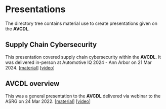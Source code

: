 # Presentations

The directory tree contains material use to create presentations given on the **AVCDL**.

## Supply Chain Cybersecurity

This presentation covered supply chain cybersecurity within the **AVCDL**. It was delivered in-person at Automotive IQ 2024 - Ann Arbor on 21 Mar 2024. [[material](./supply%20chain%20cybersecurity)] [[video](https://youtu.be/Hs1P17TSCg8)]

## AVCDL overview

This was a general presentation to the **AVCDL** delivered via webinar to the ASRG on 24 Mar 2022. [[material](./AVCDL%20overview)] [[video](https://www.youtube.com/watch?v=yZSB31yHTNc)]
